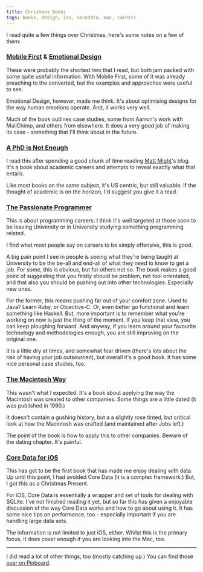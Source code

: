 ```yaml
---
title: Christmas Books
tags: books, design, ios, coredata, mac, careers
---
```


I read quite a few things over Christmas, here's some notes on a few of them:

### [Mobile First](http://www.abookapart.com/products/mobile-first) & [Emotional Design](http://www.abookapart.com/products/designing-for-emotion)

These were probably the shortest two that I read, but both jam packed with some quite useful information. With Mobile First, some of it was already preaching to the converted, but the examples and approaches were useful to see.

Emotional Design, however, made me think. It's about optimising designs for the way human emotions operate. And, it works very well. 

Much of the book outlines case studies, some from Aarron's work with MailChimp, and others from elsewhere. It does a very good job of making its case - something that I'll think about in the future.

### [A PhD is Not Enough](http://www.amazon.co.uk/gp/product/0465022227/ref=as_li_ss_tl?ie=UTF8&tag=nisbl-21&linkCode=as2&camp=1634&creative=19450&creativeASIN=0465022227)

I read this after spending a good chunk of time reading [Matt Might](http://matt.might.net/)'s blog. It's a book about academic careers and attempts to reveal exactly what that entails.

Like most books on the same subject, it's US centric, but still valuable. If the thought of academic is on the horizon, I'd suggest you give it a read.

### [The Passionate Programmer](http://www.amazon.co.uk/gp/product/1934356344/ref=as_li_ss_tl?ie=UTF8&tag=nisbl-21&linkCode=as2&camp=1634&creative=19450&creativeASIN=1934356344)

This is about programming careers. I think it's well targeted at those soon to be leaving University or in University studying something programming related.

I find what most people say on careers to be simply offensive, this is good. 

A big pain point I see in people is seeing what they're being taught at University to be the be-all and end-all of what they need to know to get a job. For some, this is obvious, but for others not so. The book makes a good point of suggesting that you firstly should be problem, not tool orientated, and that also you should be pushing out into other technologies. Especially new ones. 

For the former, this means pushing far out of your comfort zone. Used to Java? Learn Ruby, or Objective-C. Or, even better go functional and learn something like Haskell. But, more important is to remember what you're working on now is just the thing of the moment. If you keep that view, you can keep ploughing forward. And anyway, if you learn around your favourite technology and methodologies enough, you are still improving on the original one. 

It is a little dry at times, and somewhat fear driven (there's lots about the risk of having your job outsourced), but overall it's a good book. It has some nice personal case studies, too. 

### [The Macintosh Way](http://en.wikipedia.org/wiki/The_Macintosh_Way)

This wasn't what I expected. It's a book about applying the way the Macintosh was created to other companies. Some things are a little dated (it was published in 1990.)

It doesn't contain a gushing history, but a a slightly rose tinted, but critical look at how the Macintosh was crafted (and maintained after Jobs left.) 

The point of the book is how to apply this to other companies. Beware of the dating chapter. It's painful.

### [Core Data for iOS](http://www.amazon.co.uk/gp/product/0321670426/ref=as_li_ss_tl?ie=UTF8&tag=nisbl-21&linkCode=as2&camp=1634&creative=19450&creativeASIN=0321670426)

This has got to be the first book that has made me enjoy dealing with data. Up until this point, I had avoided Core Data (it is a complex framework.) But, I got this as a Christmas Present.

For iOS, Core Data is essentially a wrapper and set of tools for dealing with SQLite. I've not finished reading it yet, but so far this has given a enjoyable discussion of the way Core Data works and how to go about using it. It has some nice tips on performance, too - especially important if you are handling large data sets.

The information is not limited to just iOS, either. Whilst this is the primary focus, it does cover enough if you are looking into the Mac, too.

---

I did read a lot of other things, too (mostly catching up.) You can find those [over on Pinboard](http://pinboard.in/u:nickcharlton).

